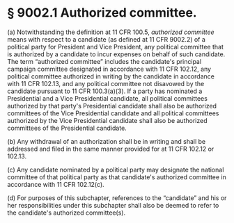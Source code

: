 # § 9002.1   Authorized committee.

(a) Notwithstanding the definition at 11 CFR 100.5, *authorized committee* means with respect to a candidate (as defined at 11 CFR 9002.2) of a political party for President and Vice President, any political committee that is authorized by a candidate to incur expenses on behalf of such candidate. The term “authorized committee” includes the candidate's principal campaign committee designated in accordance with 11 CFR 102.12, any political committee authorized in writing by the candidate in accordance with 11 CFR 102.13, and any political committee not disavowed by the candidate pursuant to 11 CFR 100.3(a)(3). If a party has nominated a Presidential and a Vice Presidential candidate, all political committees authorized by that party's Presidential candidate shall also be authorized committees of the Vice Presidential candidate and all political committees authorized by the Vice Presidential candidate shall also be authorized committees of the Presidential candidate.


(b) Any withdrawal of an authorization shall be in writing and shall be addressed and filed in the same manner provided for at 11 CFR 102.12 or 102.13.


(c) Any candidate nominated by a political party may designate the national committee of that political party as that candidate's authorized committee in accordance with 11 CFR 102.12(c).


(d) For purposes of this subchapter, references to the “candidate” and his or her responsibilities under this subchapter shall also be deemed to refer to the candidate's authorized committee(s).




